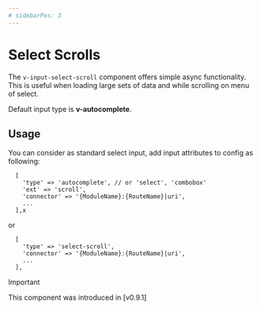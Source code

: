 ```yaml
---
# sidebarPos: 3
---
```

# Select Scrolls <Badge type="tip" text="^0.9.1" />

The `v-input-select-scroll` component offers simple async functionality. This is useful when loading large sets of data and while scrolling on menu of select. 

Default input type is **v-autocomplete**.

## Usage
You can consider as standard select input, add input attributes to config as following:
```
  [
    'type' => 'autocomplete', // or 'select', 'combobox'
    'ext' => 'scroll',
    'connector' => '{ModuleName}:{RouteName}|uri',
    ...
  ],x
```
or
```
  [
    'type' => 'select-scroll',
    'connector' => '{ModuleName}:{RouteName}|uri',
    ...
  ],
```

> [!IMPORTANT]
> This component was introduced in [v0.9.1]


### 
